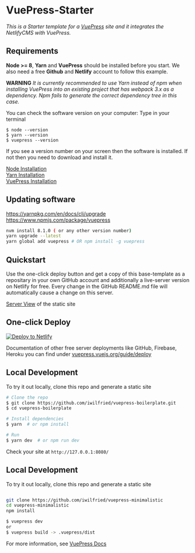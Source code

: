 # VuePress-Starter

*This is a Starter template for a [VuePress](https://vuepress.vuejs.org) site and it integrates the NetlifyCMS with VuePress.*  

## Requirements  

**Node >= 8**, **Yarn** and **VuePress** should be installed before you start. We also need a free **Github** and **Netlify** account to follow this example.  

**WARNING**
*It is currently recommended to use Yarn instead of npm when installing VuePress into an existing project that has webpack 3.x as a dependency. Npm fails to generate the correct dependency tree in this case.*

You can check the software version on your computer: 
Type in your terminal

```
$ node --version  
$ yarn --version  
$ vuepress --version

```
If you see a version number on your screen then the software is installed. If not then you need to download and install it. 

[Node Installation](https://nodejs.org/en/download/)  
[Yarn Installation](https://yarnpkg.com/lang/en/docs/install/#windows-stable)  
[VuePress Installation](https://www.npmjs.com/package/vuepress )  

## Updating software
https://yarnpkg.com/en/docs/cli/upgrade  
https://www.npmjs.com/package/vuepress

```bash
nvm install 8.1.0 ( or any other version number)
yarn upgrade --latest
yarn global add vuepress # OR npm install -g vuepress

```


## Quickstart 

Use the one-click deploy button and get a copy of this base-template as a repositary in your own GitHub account and additionally
a live-server version on Netlify for free. Every change in the GitHub README.md file will automatically cause a change 
on this server.

[Server View](https://nifty-williams-038c26.netlify.com/) of the static site

## One-click Deploy

[![Deploy to Netlify](https://www.netlify.com/img/deploy/button.svg)](https://app.netlify.com/start/deploy?repository=https://github.com/iwilfried/vuepress-boilerplate)

Documentation of other free server deployments like GitHub, Firebase, Heroku you can find under 
[vuepress.vuejs.org/guide/deploy](https://vuepress.vuejs.org/guide/deploy.html)

## Local Development

To try it out locally, clone this repo and generate a static site

```bash
# Clone the repo
$ git clone https://github.com/iwilfried/vuepress-boilerplate.git
$ cd vuepress-boilerplate

# Install dependencies
$ yarn  # or npm install

# Run
$ yarn dev  # or npm run dev
```

Check your site at `http://127.0.0.1:8080/`

## Local Development

To try it out locally, clone this repo and generate a static site

```bash

git clone https://github.com/iwilfried/vuepress-minimalistic
cd vuepress-minimalistic
npm install

$ vuepress dev
or
$ vuepress build -> .vuepress/dist

```

For more information, see [VuePress Docs](https://vuepress.vuejs.org)

